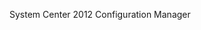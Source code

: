 <Token xmlns:xlink="http://www.w3.org/1999/xlink">System Center 2012 Configuration Manager</Token>

<!--HONumber=Jul16_HO3-->


